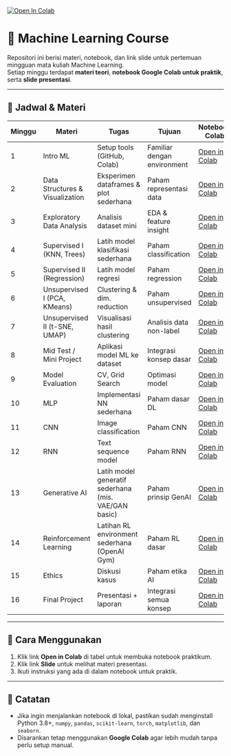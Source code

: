 [![Open In Colab](https://colab.research.google.com/assets/colab-badge.svg)](https://colab.research.google.com/github/izhanugr/ml-umpontianak/blob/main/Minggu2_DataStructures_Visualization.ipynb)

# 📘 Machine Learning Course

Repositori ini berisi materi, notebook, dan link slide untuk pertemuan mingguan mata kuliah Machine Learning.  
Setiap minggu terdapat **materi teori**, **notebook Google Colab untuk praktik**, serta **slide presentasi**.

---

## 📅 Jadwal & Materi

| Minggu | Materi | Tugas | Tujuan | Notebook Colab | Slide |
|--------|--------|-------|--------|----------------|-------|
| 1 | Intro ML | Setup tools (GitHub, Colab) | Familiar dengan environment | [Open in Colab](YOUR_COLAB_LINK_M1) | [Slide](YOUR_SLIDE_LINK_M1) |
| 2 | Data Structures & Visualization | Eksperimen dataframes & plot sederhana | Paham representasi data | [Open in Colab](YOUR_COLAB_LINK_M2) | [Slide](YOUR_SLIDE_LINK_M2) |
| 3 | Exploratory Data Analysis | Analisis dataset mini | EDA & feature insight | [Open in Colab](YOUR_COLAB_LINK_M3) | [Slide](YOUR_SLIDE_LINK_M3) |
| 4 | Supervised I (KNN, Trees) | Latih model klasifikasi sederhana | Paham classification | [Open in Colab](YOUR_COLAB_LINK_M4) | [Slide](YOUR_SLIDE_LINK_M4) |
| 5 | Supervised II (Regression) | Latih model regresi | Paham regression | [Open in Colab](YOUR_COLAB_LINK_M5) | [Slide](YOUR_SLIDE_LINK_M5) |
| 6 | Unsupervised I (PCA, KMeans) | Clustering & dim. reduction | Paham unsupervised | [Open in Colab](YOUR_COLAB_LINK_M6) | [Slide](YOUR_SLIDE_LINK_M6) |
| 7 | Unsupervised II (t-SNE, UMAP) | Visualisasi hasil clustering | Analisis data non-label | [Open in Colab](YOUR_COLAB_LINK_M7) | [Slide](YOUR_SLIDE_LINK_M7) |
| 8 | Mid Test / Mini Project | Aplikasi model ML ke dataset | Integrasi konsep dasar | [Open in Colab](YOUR_COLAB_LINK_M8) | [Slide](YOUR_SLIDE_LINK_M8) |
| 9 | Model Evaluation | CV, Grid Search | Optimasi model | [Open in Colab](YOUR_COLAB_LINK_M9) | [Slide](YOUR_SLIDE_LINK_M9) |
| 10 | MLP | Implementasi NN sederhana | Paham dasar DL | [Open in Colab](YOUR_COLAB_LINK_M10) | [Slide](YOUR_SLIDE_LINK_M10) |
| 11 | CNN | Image classification | Paham CNN | [Open in Colab](YOUR_COLAB_LINK_M11) | [Slide](YOUR_SLIDE_LINK_M11) |
| 12 | RNN | Text sequence model | Paham RNN | [Open in Colab](YOUR_COLAB_LINK_M12) | [Slide](YOUR_SLIDE_LINK_M12) |
| 13 | Generative AI | Latih model generatif sederhana (mis. VAE/GAN basic) | Paham prinsip GenAI | [Open in Colab](YOUR_COLAB_LINK_M13) | [Slide](YOUR_SLIDE_LINK_M13) |
| 14 | Reinforcement Learning | Latihan RL environment sederhana (OpenAI Gym) | Paham RL dasar | [Open in Colab](YOUR_COLAB_LINK_M14) | [Slide](YOUR_SLIDE_LINK_M14) |
| 15 | Ethics | Diskusi kasus | Paham etika AI | [Open in Colab](YOUR_COLAB_LINK_M15) | [Slide](YOUR_SLIDE_LINK_M15) |
| 16 | Final Project | Presentasi + laporan | Integrasi semua konsep | [Open in Colab](YOUR_COLAB_LINK_M16) | [Slide](YOUR_SLIDE_LINK_M16) |

---

## 🚀 Cara Menggunakan
1. Klik link **Open in Colab** di tabel untuk membuka notebook praktikum.
2. Klik link **Slide** untuk melihat materi presentasi.
3. Ikuti instruksi yang ada di dalam notebook untuk praktik.

---

## 📌 Catatan
- Jika ingin menjalankan notebook di lokal, pastikan sudah menginstall Python 3.8+, `numpy`, `pandas`, `scikit-learn`, `torch`, `matplotlib`, dan `seaborn`.
- Disarankan tetap menggunakan **Google Colab** agar lebih mudah tanpa perlu setup manual.

